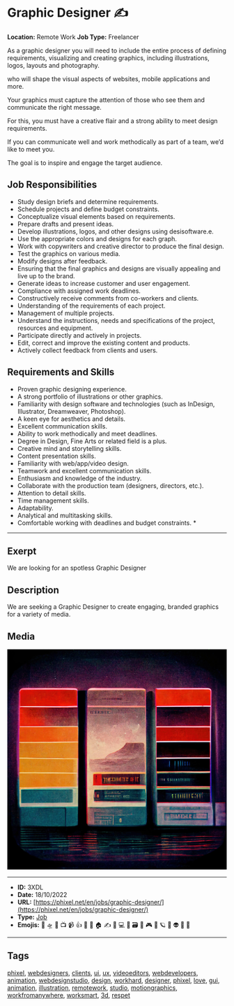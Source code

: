 # Graphic Designer ✍️
**Location:** Remote Work
**Job Type:** Freelancer

As a graphic designer you will need to include the entire process of defining requirements, visualizing and creating graphics, including illustrations, logos, layouts and photography.

who will shape the visual aspects of websites, mobile applications and more.

Your graphics must capture the attention of those who see them and communicate the right message.

For this, you must have a creative flair and a strong ability to meet design requirements.

If you can communicate well and work methodically as part of a team, we’d like to meet you.

The goal is to inspire and engage the target audience.

## Job Responsibilities

- Study design briefs and determine requirements.
- Schedule projects and define budget constraints.
- Conceptualize visual elements based on requirements.
- Prepare drafts and present ideas.
- Develop illustrations, logos, and other designs using desisoftware.e.
- Use the appropriate colors and designs for each graph.
- Work with copywriters and creative director to produce the final design.
- Test the graphics on various media.
- Modify designs after feedback.
- Ensuring that the final graphics and designs are visually appealing and live up to the brand.
- Generate ideas to increase customer and user engagement.
- Compliance with assigned work deadlines.
- Constructively receive comments from co-workers and clients.
- Understanding of the requirements of each project.
- Management of multiple projects.
- Understand the instructions, needs and specifications of the project, resources and equipment.
- Participate directly and actively in projects.
- Edit, correct and improve the existing content and products.
- Actively collect feedback from clients and users.

## Requirements and Skills
- Proven graphic designing experience.
- A strong portfolio of illustrations or other graphics.
- Familiarity with design software and technologies (such as InDesign, Illustrator, Dreamweaver, Photoshop).
- A keen eye for aesthetics and details.
- Excellent communication skills.
- Ability to work methodically and meet deadlines.
- Degree in Design, Fine Arts or related field is a plus.
- Creative mind and storytelling skills.
- Content presentation skills.
- Familiarity with web/app/video design.
- Teamwork and excellent communication skills.
- Enthusiasm and knowledge of the industry.
- Collaborate with the production team (designers, directors, etc.).
- Attention to detail skills.
- Time management skills.
- Adaptability.
- Analytical and multitasking skills.
- Comfortable working with deadlines and budget constraints. *


------------
## Exerpt
We are looking for an spotless Graphic Designer
## Description
We are seeking a Graphic Designer to create engaging, branded graphics for a variety of media.
## Media
<img src="media/job-graphic-designer.jpg">

------------
- **ID:** 3XDL
- **Date:** 18/10/2022
- **URL:** [https://phixel.net/en/jobs/graphic-designer/](https://phixel.net/en/jobs/graphic-designer/)
- **Type:** [Job](#job)
- **Emojis:** 🎨 🛸 📼 📺 📹 👍 🔗 📝 🏠 ✍️ 👨 💻 👑 🗃 👾 🎮 📲 🪐 🌟 👽 🚀 🌌

------------
## Tags
[phixel](#phixel), [webdesigners](#webdesigners), [clients](#clients), [ui](#ui), [ux](#ux), [videoeditors](#videoeditors), [webdevelopers](#webdevelopers), [animation](#animation), [webdesignstudio](#webdesignstudio), [design](#design), [workhard](#workhard), [designer](#designer), [phixel](#phixel), [love](#love), [gui](#gui), [animation](#animation), [illustration](#illustration), [remotework](#remotework), [studio](#studio), [motiongraphics](#motiongraphics), [workfromanywhere](#workfromanywhere), [worksmart](#worksmart), [3d](#3d), [respet](#respet)
